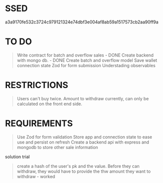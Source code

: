 # SSED

a3a9170fe532c3724c979121324e74dbf3e004af8ab59a1517573cb2aa90ff9a

# TO DO

> Write contract for batch and overflow sales - DONE
> Create backend with mongo db. - DONE
> Create batch and overflow model
> Save wallet connection state
> Zod for form submission
> Understading observables

# RESTRICTIONS

> Users can't buy twice.
> Amount to withdraw currently, can only be calculated on the front end side.

# REQUIREMENTS

> Use Zod for form validation
> Store app and connection state to ease use and persist on refresh
> Create a backend api with express and mongodb to store other sale information

solution trial

<!-- there will be a witness that returns the user withdrawable amount. If it is equal to 0, it return an error message else it send the token amount returned by the witness.  -->

> create a hash of the user's pk and the value. Before they can withdraw, they would have to provide the thw amount they want to withdraw - worked
